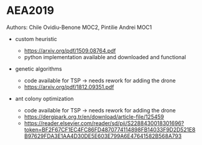 # AEA2019

Authors: Chile Ovidiu-Benone MOC2, Pintilie Andrei MOC1

- custom heuristic
    - https://arxiv.org/pdf/1509.08764.pdf
    - python implementation available and downloaded and functional

- genetic algorithms
    - code available for TSP -> needs rework for adding the drone
    - https://arxiv.org/pdf/1812.09351.pdf

- ant colony optimization
    - code available for TSP -> needs rework for adding the drone
    - https://dergipark.org.tr/en/download/article-file/125459
    - https://reader.elsevier.com/reader/sd/pii/S2288430018301696?token=BF2F67CF1EC4FC86FD4870774114898FB14033F9D2D521E8B97629FDA3E1AA4D30DE5E603E799A6E47641582B568A793